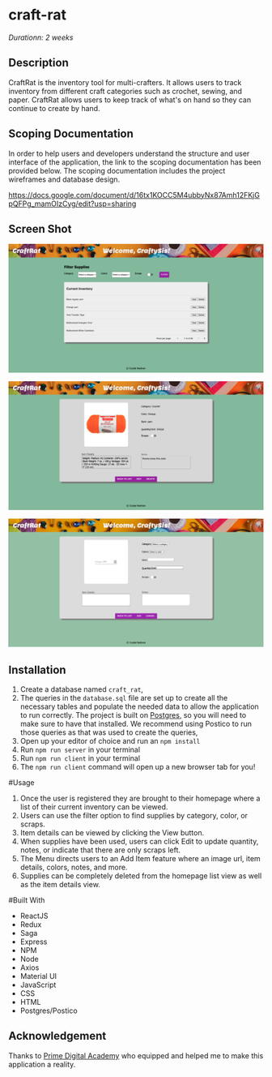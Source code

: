 # craft-rat

_Durationn: 2 weeks_ 

## Description
CraftRat is the inventory tool for multi-crafters. It allows users to track inventory from different craft categories such as crochet, sewing, and paper. CraftRat allows users to keep track of what's on hand so they can continue to create by hand.  

## Scoping Documentation

In order to help users and developers understand the structure and user interface of the application, the link to the scoping documentation has been provided below. The scoping documentation includes the project wireframes and database design.  

https://docs.google.com/document/d/16tx1KOCC5M4ubbyNx87Amh12FKjGpQFPg_mamOIzCyg/edit?usp=sharing 

## Screen Shot

![Homepage View](./public/images/craftrathomepage.png)

![Item View](./public/images/craftratitemview.png)

![Add Item View](./public/images/craftratadd.png)


## Installation


1. Create a database named `craft_rat`,
2. The queries in the `database.sql` file are set up to create all the necessary tables and populate the needed data to allow the application to run correctly. The project is built on [Postgres](https://www.postgresql.org/download/), so you will need to make sure to have that installed. We recommend using Postico to run those queries as that was used to create the queries, 
3. Open up your editor of choice and run an `npm install`
4. Run `npm run server` in your terminal
5. Run `npm run client` in your terminal
6. The `npm run client` command will open up a new browser tab for you!


#Usage

1. Once the user is registered they are brought to their homepage where a list of their current inventory can be viewed. 
2. Users can use the filter option to find supplies by category, color, or scraps.  
3. Item details can be viewed by clicking the View button. 
4. When supplies have been used, users can click Edit to update quantity, notes, or indicate that there are only scraps left. 
5. The Menu directs users to an Add Item feature where an image url, item details, colors, notes, and more. 
6. Supplies can be completely deleted from the homepage list view as well as the item details view. 


#Built With

- ReactJS
- Redux
- Saga
- Express
- NPM
- Node
- Axios
- Material UI
- JavaScript
- CSS
- HTML
- Postgres/Postico



## Acknowledgement
Thanks to [Prime Digital Academy](www.primeacademy.io) who equipped and helped me to make this application a reality. 


